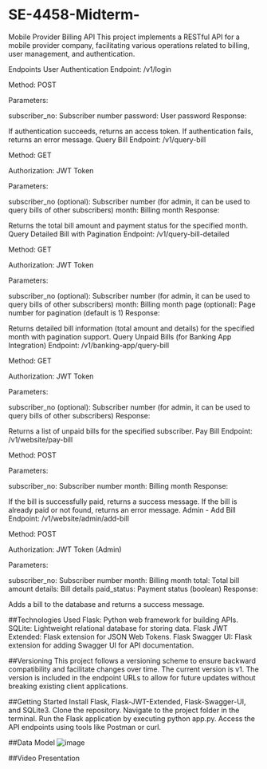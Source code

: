 # SE-4458-Midterm-
Mobile Provider Billing API
This project implements a RESTful API for a mobile provider company, facilitating various operations related to billing, user management, and authentication.

Endpoints
User Authentication
Endpoint: /v1/login

Method: POST

Parameters:

subscriber_no: Subscriber number
password: User password
Response:

If authentication succeeds, returns an access token.
If authentication fails, returns an error message.
Query Bill
Endpoint: /v1/query-bill

Method: GET

Authorization: JWT Token

Parameters:

subscriber_no (optional): Subscriber number (for admin, it can be used to query bills of other subscribers)
month: Billing month
Response:

Returns the total bill amount and payment status for the specified month.
Query Detailed Bill with Pagination
Endpoint: /v1/query-bill-detailed

Method: GET

Authorization: JWT Token

Parameters:

subscriber_no (optional): Subscriber number (for admin, it can be used to query bills of other subscribers)
month: Billing month
page (optional): Page number for pagination (default is 1)
Response:

Returns detailed bill information (total amount and details) for the specified month with pagination support.
Query Unpaid Bills (for Banking App Integration)
Endpoint: /v1/banking-app/query-bill

Method: GET

Authorization: JWT Token

Parameters:

subscriber_no (optional): Subscriber number (for admin, it can be used to query bills of other subscribers)
Response:

Returns a list of unpaid bills for the specified subscriber.
Pay Bill
Endpoint: /v1/website/pay-bill

Method: POST

Parameters:

subscriber_no: Subscriber number
month: Billing month
Response:

If the bill is successfully paid, returns a success message.
If the bill is already paid or not found, returns an error message.
Admin - Add Bill
Endpoint: /v1/website/admin/add-bill

Method: POST

Authorization: JWT Token (Admin)

Parameters:

subscriber_no: Subscriber number
month: Billing month
total: Total bill amount
details: Bill details
paid_status: Payment status (boolean)
Response:

Adds a bill to the database and returns a success message.

##Technologies Used
Flask: Python web framework for building APIs.
SQLite: Lightweight relational database for storing data.
Flask JWT Extended: Flask extension for JSON Web Tokens.
Flask Swagger UI: Flask extension for adding Swagger UI for API documentation.

##Versioning
This project follows a versioning scheme to ensure backward compatibility and facilitate changes over time. The current version is v1. The version is included in the endpoint URLs to allow for future updates without breaking existing client applications.

##Getting Started
Install Flask, Flask-JWT-Extended, Flask-Swagger-UI, and SQLite3.
Clone the repository.
Navigate to the project folder in the terminal.
Run the Flask application by executing python app.py.
Access the API endpoints using tools like Postman or curl.

##Data Model 
![image](https://github.com/Dogapinarr/SE-4458-Midterm-/assets/147092474/20e5c12c-1f89-4854-9a97-b452bf997005)

##Video Presentation

